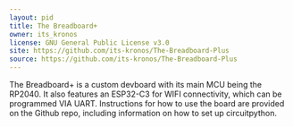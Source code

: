 ```yaml
---
layout: pid
title: The Breadboard+
owner: its_kronos
license: GNU General Public License v3.0
site: https://github.com/its-kronos/The-Breadboard-Plus
source: https://github.com/its-kronos/The-Breadboard-Plus
---
```


The Breadboard+ is a custom devboard with its main MCU being the RP2040. It also features an ESP32-C3 for WIFI connectivity, which can be programmed VIA UART. Instructions for how to use the board are provided on the Github repo, including information on how to set up circuitpython.

